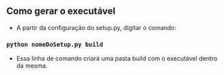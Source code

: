 ## Como gerar o executável

* A partir da configuração do setup.py, digitar o comando:

### `python nomeDoSetup.py build`

* Essa linha de comando criará uma pasta build com o executável dentro da mesma.